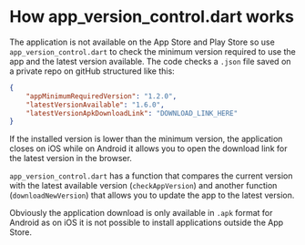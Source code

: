 # How app_version_control.dart works

The application is not available on the App Store and Play Store so use ```app_version_control.dart``` to check the minimum version required to use the app and the latest version available.
The code checks a ```.json``` file saved on a private repo on gitHub structured like this:

```json
{
    "appMinimumRequiredVersion": "1.2.0",
    "latestVersionAvailable": "1.6.0",
    "latestVersionApkDownloadLink": "DOWNLOAD_LINK_HERE"
}
```

If the installed version is lower than the minimum version, the application closes on iOS while on Android it allows you to open the download link for the latest version in the browser.

```app_version_control.dart``` has a function that compares the current version with the latest available version (```checkAppVersion```) and another function (```downloadNewVersion```) that allows you to update the app to the latest version.

Obviously the application download is only available in ```.apk``` format for Android as on iOS it is not possible to install applications outside the App Store.